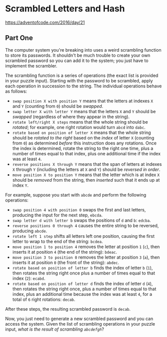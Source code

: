 # Scrambled Letters and Hash

https://adventofcode.com/2016/day/21

## Part One

<p>The computer system you're breaking into uses a <span title="I do not like them, Security-Account-Manager-I-Am! I do not like scrambled letters and hash!">weird scrambling function</span> to store its passwords. It shouldn't be much trouble to create your own scrambled password so you can add it to the system; you just have to implement the scrambler.</p>
<p>The scrambling function is a series of operations (the exact list is provided in your puzzle input). Starting with the password to be scrambled, apply each operation in succession to the string. The individual operations behave as follows:</p>
<ul>
<li><code>swap position X with position Y</code> means that the letters at indexes <code>X</code> and <code>Y</code> (counting from <code>0</code>) should be <em>swapped</em>.</li>
<li><code>swap letter X with letter Y</code> means that the letters <code>X</code> and <code>Y</code> should be <em>swapped</em> (regardless of where they appear in the string).</li>
<li><code>rotate left/right X steps</code> means that the whole string should be <em>rotated</em>; for example, one right rotation would turn <code>abcd</code> into <code>dabc</code>.</li>
<li><code>rotate based on position of letter X</code> means that the whole string should be <em>rotated to the right</em> based on the <em>index</em> of letter <code>X</code> (counting from <code>0</code>) as determined <em>before</em> this instruction does any rotations.  Once the index is determined, rotate the string to the right one time, plus a number of times equal to that index, plus one additional time if the index was at least <code>4</code>.</li>
<li><code>reverse positions X through Y</code> means that the span of letters at indexes <code>X</code> through <code>Y</code> (including the letters at <code>X</code> and <code>Y</code>) should be <em>reversed in order</em>.</li>
<li><code>move position X to position Y</code> means that the letter which is at index <code>X</code> should be <em>removed</em> from the string, then <em>inserted</em> such that it ends up at index <code>Y</code>.</li>
</ul>
<p>For example, suppose you start with <code>abcde</code> and perform the following operations:</p>
<ul>
<li><code>swap position 4 with position 0</code> swaps the first and last letters, producing the input for the next step, <code>ebcda</code>.</li>
<li><code>swap letter d with letter b</code> swaps the positions of <code>d</code> and <code>b</code>: <code>edcba</code>.</li>
<li><code>reverse positions 0 through 4</code> causes the entire string to be reversed, producing <code>abcde</code>.</li>
<li><code>rotate left 1 step</code> shifts all letters left one position, causing the first letter to wrap to the end of the string: <code>bcdea</code>.</li>
<li><code>move position 1 to position 4</code> removes the letter at position <code>1</code> (<code>c</code>), then inserts it at position <code>4</code> (the end of the string): <code>bdeac</code>.</li>
<li><code>move position 3 to position 0</code> removes the letter at position <code>3</code> (<code>a</code>), then inserts it at position <code>0</code> (the front of the string): <code>abdec</code>.</li>
<li><code>rotate based on position of letter b</code> finds the index of letter <code>b</code> (<code>1</code>), then rotates the string right once plus a number of times equal to that index (<code>2</code>): <code>ecabd</code>.</li>
<li><code>rotate based on position of letter d</code> finds the index of letter <code>d</code> (<code>4</code>), then rotates the string right once, plus a number of times equal to that index, plus an additional time because the index was at least <code>4</code>, for a total of <code>6</code> right rotations: <code>decab</code>.</li>
</ul>
<p>After these steps, the resulting scrambled password is <code>decab</code>.</p>
<p>Now, you just need to generate a new scrambled password and you can access the system. Given the list of scrambling operations in your puzzle input, <em>what is the result of scrambling <code>abcdefgh</code></em>?</p>
